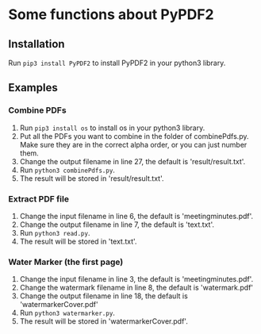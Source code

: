 # Some functions about PyPDF2

## Installation
Run `pip3 install PyPDF2` to install PyPDF2 in your python3 library.

## Examples

### Combine PDFs
1. Run `pip3 install os` to install os in your python3 library.
2. Put all the PDFs you want to combine in the folder of combinePdfs.py. Make sure they are in the correct alpha order, or you can just number them.
3. Change the output filename in line 27, the default is 'result/result.txt'.
4. Run `python3 combinePdfs.py`.
5. The result will be stored in 'result/result.txt'.

### Extract PDF file
1. Change the input filename in line 6, the default is 'meetingminutes.pdf'.
2. Change the output filename in line 7, the default is 'text.txt'.
3. Run `python3 read.py`.
4. The result will be stored in 'text.txt'.

### Water Marker (the first page)
1. Change the input filename in line 3, the default is 'meetingminutes.pdf'.
2. Change the watermark filename in line 8, the default is 'watermark.pdf'
3. Change the output filename in line 18, the default is 'watermarkerCover.pdf'
4. Run `python3 watermarker.py`.
5. The result will be stored in 'watermarkerCover.pdf'.

